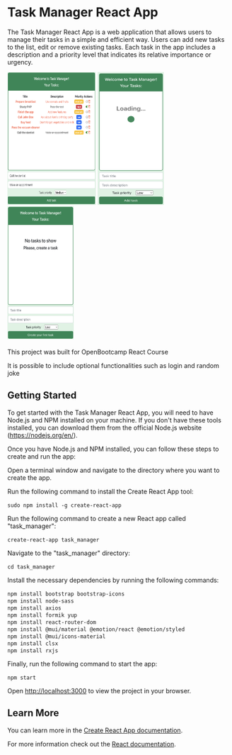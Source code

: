 # Task Manager React App

The Task Manager React App is a web application that allows users to manage their tasks in a simple and efficient way. 
Users can add new tasks to the list, edit or remove existing tasks. Each task in the app includes a description and 
a priority level that indicates its relative importance or urgency.

<div>
    <img src="./src/media/pictures/Your tasks.png" alt="Task manager" width="200" height="300">
    <img src="./src/media/pictures/Loading.png" alt="Loading"  width="150" height="300">
    <img src="./src/media/pictures/No tasks.png" alt="No tasks"  width="150" height="300">
</div>
<br>
This project was built for OpenBootcamp React Course

It is possible to include optional functionalities such as login and random joke

## Getting Started

To get started with the Task Manager React App, you will need to have Node.js and NPM installed on your machine. 
If you don't have these tools installed, you can download them from the official Node.js website (https://nodejs.org/en/).

Once you have Node.js and NPM installed, you can follow these steps to create and run the app:

Open a terminal window and navigate to the directory where you want to create the app.

Run the following command to install the Create React App tool:
```
sudo npm install -g create-react-app
```

Run the following command to create a new React app called "task_manager":
```
create-react-app task_manager
````

Navigate to the "task_manager" directory:
```
cd task_manager
```

Install the necessary dependencies by running the following commands:
```
npm install bootstrap bootstrap-icons
npm install node-sass
npm install axios
npm install formik yup
npm install react-router-dom
npm install @mui/material @emotion/react @emotion/styled
npm install @mui/icons-material
npm install clsx
npm install rxjs
```

Finally, run the following command to start the app:
```
npm start
```

Open [http://localhost:3000](http://localhost:3000) to view the project in your browser.

## Learn More

You can learn more in the [Create React App documentation](https://facebook.github.io/create-react-app/docs/getting-started).

For more information check out the [React documentation](https://reactjs.org/).
